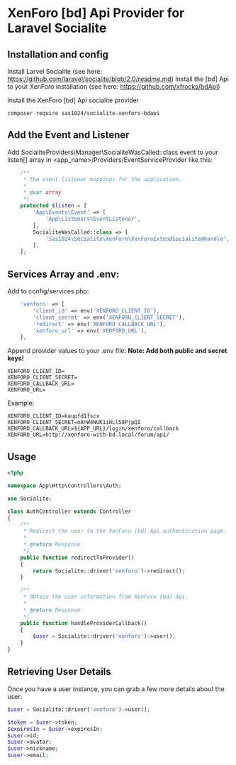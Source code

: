 # XenForo [bd] Api Provider for Laravel Socialite

## Installation and config
Install Larvel Socialite (see here: https://github.com/laravel/socialite/blob/2.0/readme.md)
Install the [bd] Api to your XenForo installation (see here: https://github.com/xfrocks/bdApi)

Install the XenForo [bd] Api socialite provider

```
composer require sas1024/socialite-xenforo-bdapi
```

## Add the Event and Listener
Add SocialiteProviders\Manager\SocialiteWasCalled::class event to your listen[] array in <app_name>/Providers/EventServiceProvider like this:
```php
    /**
     * The event listener mappings for the application.
     *
     * @var array
     */
    protected $listen = [
        'App\Events\Event' => [
            'App\Listeners\EventListener',
        ],
        SocialiteWasCalled::class => [
            'Sas1024\Socialite\XenForo\XenForoExtendSocialite@handle',
        ],
    ];
```

## Services Array and .env:
Add to config/services.php:
```php
    'xenforo' => [
        'client_id' => env('XENFORO_CLIENT_ID'),
        'client_secret' => env('XENFORO_CLIENT_SECRET'),
        'redirect' => env('XENFORO_CALLBACK_URL'),
        'xenforo_url' => env('XENFORO_URL'),
    ],
```
Append provider values to your .env file: **Note: Add both public and secret keys!**
```
XENFORO_CLIENT_ID=
XENFORO_CLIENT_SECRET=
XENFORO_CALLBACK_URL=
XENFORO_URL=
```

Example:
```
XENFORO_CLIENT_ID=kaupfd1fscx
XENFORO_CLIENT_SECRET=oAnW4NUK1iHLl58PjpQI
XENFORO_CALLBACK_URL=${APP_URL}/login/xenforo/callback
XENFORO_URL=http://xenforo-with-bd.local/forum/api/
```


## Usage

```php
<?php

namespace App\Http\Controllers\Auth;

use Socialite;

class AuthController extends Controller
{
    /**
     * Redirect the user to the XenForo [bd] Api authentication page.
     *
     * @return Response
     */
    public function redirectToProvider()
    {
        return Socialite::driver('xenforo')->redirect();
    }

    /**
     * Obtain the user information from XenForo [bd] Api.
     *
     * @return Response
     */
    public function handleProviderCallback()
    {
        $user = Socialite::driver('xenforo')->user();
    }
}
```

## Retrieving User Details

Once you have a user instance, you can grab a few more details about the user:

```php
$user = Socialite::driver('xenforo')->user();

$token = $user->token;
$expiresIn = $user->expiresIn;
$user->id;
$user->avatar;
$user->nickname;
$user->email;
```